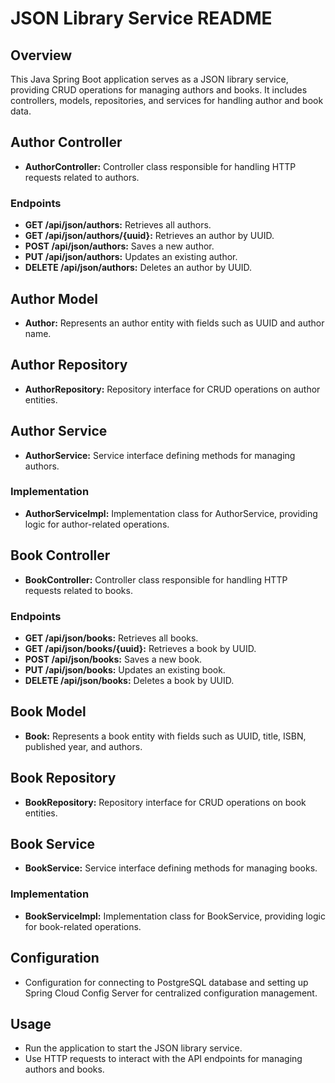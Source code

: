 # JSON Library Service README

## Overview
This Java Spring Boot application serves as a JSON library service, providing CRUD operations for managing authors and books. It includes controllers, models, repositories, and services for handling author and book data.

## Author Controller
- **AuthorController:** Controller class responsible for handling HTTP requests related to authors.

### Endpoints
- **GET /api/json/authors:** Retrieves all authors.
- **GET /api/json/authors/{uuid}:** Retrieves an author by UUID.
- **POST /api/json/authors:** Saves a new author.
- **PUT /api/json/authors:** Updates an existing author.
- **DELETE /api/json/authors:** Deletes an author by UUID.

## Author Model
- **Author:** Represents an author entity with fields such as UUID and author name.

## Author Repository
- **AuthorRepository:** Repository interface for CRUD operations on author entities.

## Author Service
- **AuthorService:** Service interface defining methods for managing authors.

### Implementation
- **AuthorServiceImpl:** Implementation class for AuthorService, providing logic for author-related operations.

## Book Controller
- **BookController:** Controller class responsible for handling HTTP requests related to books.

### Endpoints
- **GET /api/json/books:** Retrieves all books.
- **GET /api/json/books/{uuid}:** Retrieves a book by UUID.
- **POST /api/json/books:** Saves a new book.
- **PUT /api/json/books:** Updates an existing book.
- **DELETE /api/json/books:** Deletes a book by UUID.

## Book Model
- **Book:** Represents a book entity with fields such as UUID, title, ISBN, published year, and authors.

## Book Repository
- **BookRepository:** Repository interface for CRUD operations on book entities.

## Book Service
- **BookService:** Service interface defining methods for managing books.

### Implementation
- **BookServiceImpl:** Implementation class for BookService, providing logic for book-related operations.

## Configuration
- Configuration for connecting to PostgreSQL database and setting up Spring Cloud Config Server for centralized configuration management.

## Usage
- Run the application to start the JSON library service.
- Use HTTP requests to interact with the API endpoints for managing authors and books.
